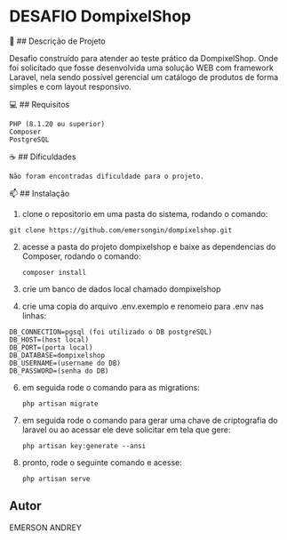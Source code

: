 # DESAFIO DompixelShop

🤝 ## Descrição de Projeto

Desafio construído para atender ao teste prático da DompixelShop. Onde foi solicitado que fosse desenvolvida uma solução WEB com framework Laravel, nela sendo possível gerencial um catálogo de produtos de forma simples e com layout responsivo.

💻 ## Requisitos

    PHP (8.1.20 ou superior)
    Composer
    PostgreSQL

☕ ## Dificuldades

    Não foram encontradas dificuldade para o projeto.
    
📫 ## Instalação
    
1. clone o repositorio em uma pasta do sistema, rodando o comando:

`git clone https://github.com/emersongin/dompixelshop.git`
    
2. acesse a pasta do projeto dompixelshop e baixe as dependencias do Composer, rodando o comando:

    `composer install`

3. crie um banco de dados local chamado dompixelshop

4. crie uma copia do arquivo .env.exemplo e renomeio para .env nas linhas:
>
    DB_CONNECTION=pgsql (foi utilizado o DB postgreSQL)
    DB_HOST=(host local)
    DB_PORT=(porta local)
    DB_DATABASE=dompixelshop
    DB_USERNAME=(username do DB)
    DB_PASSWORD=(senha do DB)

6. em seguida rode o comando para as migrations:

    `php artisan migrate`
    
7. em seguida rode o comando para gerar uma chave de criptografia do laravel ou ao acessar ele deve solicitar em tela que gere:

    `php artisan key:generate --ansi`

8. pronto, rode o seguinte comando e acesse:

    `php artisan serve`

## Autor
EMERSON ANDREY
